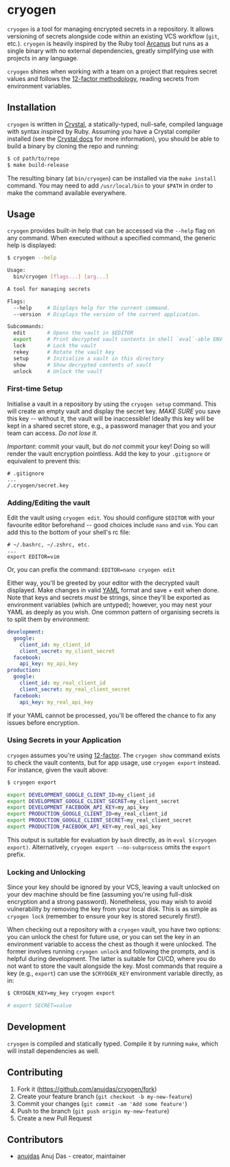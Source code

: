 # cryogen

`cryogen` is a tool for managing encrypted secrets in a repository. It allows
versioning of secrets alongside code within an existing VCS workflow (`git`,
etc.).  `cryogen` is heavily inspired by the Ruby tool
[Arcanus](https://github.com/brigade/arcanus) but runs as a single binary
with no external dependencies, greatly simplifying use with projects in any
language.

`cryogen` shines when working with a team on a project that requires secret
values and follows the [12-factor methodology](https://12factor.net/), reading
secrets from environment variables.

## Installation

`cryogen` is written in [Crystal](https://crystal-lang.org/), a
statically-typed, null-safe, compiled language with syntax inspired by Ruby.
Assuming you have a Crystal compiler installed (see the [Crystal
docs](https://crystal-lang.org/docs/installation/) for more information), you
should be able to build a binary by cloning the repo and running:

```bash
$ cd path/to/repo
$ make build-release
```

The resulting binary (at `bin/cryogen`) can be installed via the `make install`
command. You may need to add `/usr/local/bin` to your `$PATH` in order to make
the command available everywhere.

## Usage

`cryogen` provides built-in help that can be accessed via the `--help` flag on
any command. When executed without a specified command, the generic help is
displayed:

```bash
$ cryogen --help

Usage:
  bin/cryogen [flags...] [arg...]

A tool for managing secrets

Flags:
  --help     # Displays help for the current command.
  --version  # Displays the version of the current application.

Subcommands:
  edit       # Opens the vault in $EDITOR
  export     # Print decrypted vault contents in shell `eval`-able ENV format
  lock       # Lock the vault
  rekey      # Rotate the vault key
  setup      # Initialize a vault in this directory
  show       # Show decrypted contents of vault
  unlock     # Unlock the vault
```

### First-time Setup

Initialise a vault in a repository by using the `cryogen setup` command. This
will create an empty vault and display the secret key. *MAKE SURE* you save
this key -- without it, the vault will be inaccessible! Ideally this key will
be kept in a shared secret store, e.g., a password manager that you and your
team can access. *Do not lose it.*

*Important*: commit your vault, but do *not* commit your key! Doing so will
render the vault encryption pointless. Add the key to your `.gitignore` or
equivalent to prevent this:

```
# .gitignore
...
/.cryogen/secret.key
```

### Adding/Editing the vault

Edit the vault using `cryogen edit`. You should configure `$EDITOR` with your
favourite editor beforehand -- good choices include `nano` and `vim`. You can
add this to the bottom of your shell's rc file:

```
# ~/.bashrc, ~/.zshrc, etc.
...
export EDITOR=vim
```

Or, you can prefix the command: `EDITOR=nano cryogen edit`

Either way, you'll be greeted by your editor with the decrypted vault
displayed. Make changes in valid [YAML](http://yaml.org/) format and save +
exit when done. Note that keys and secrets _must_ be strings, since they'll be
exported as environment variables (which are untyped); however, you may nest
your YAML as deeply as you wish. One common pattern of organising secrets is to
split them by environment:

```yaml
development:
  google:
    client_id: my_client_id
    client_secret: my_client_secret
  facebook:
    api_key: my_api_key
production:
  google:
    client_id: my_real_client_id
    client_secret: my_real_client_secret
  facebook:
    api_key: my_real_api_key
```

If your YAML cannot be processed, you'll be offered the chance to fix any
issues before encryption.

### Using Secrets in your Application

`cryogen` assumes you're using [12-factor](https://12factor.net/). The `cryogen
show` command exists to check the vault contents, but for app usage, use
`cryogen export` instead. For instance, given the vault above:

```bash
$ cryogen export

export DEVELOPMENT_GOOGLE_CLIENT_ID=my_client_id
export DEVELOPMENT_GOOGLE_CLIENT_SECRET=my_client_secret
export DEVELOPMENT_FACEBOOK_API_KEY=my_api_key
export PRODUCTION_GOOGLE_CLIENT_ID=my_real_client_id
export PRODUCTION_GOOGLE_CLIENT_SECRET=my_real_client_secret
export PRODUCTION_FACEBOOK_API_KEY=my_real_api_key
```

This output is suitable for evaluation by `bash` directly, as in `eval
$(cryogen export)`. Alternatively, `cryogen export --no-subprocess` omits the
`export` prefix.

### Locking and Unlocking

Since your key should be ignored by your VCS, leaving a vault unlocked on your
dev machine should be fine (assuming you're using full-disk encryption and a
strong password). Nonetheless, you may wish to avoid vulnerability by removing
the key from your local disk. This is as simple as `cryogen lock` (remember to
ensure your key is stored securely first!).

When checking out a repository with a `cryogen` vault, you have two options:
you can unlock the chest for future use, or you can set the key in an
environment variable to access the chest as though it were unlocked. The former
involves running `cryogen unlock` and following the prompts, and is helpful
during development.  The latter is suitable for CI/CD, where you do not want to
store the vault alongside the key. Most commands that require a key (e.g.,
`export`) can use the `$CRYOGEN_KEY` environment variable directly, as in:

```bash
$ CRYOGEN_KEY=my_key cryogen export

# export SECRET=value
```

## Development

`cryogen` is compiled and statically typed. Compile it by running `make`, which
will install dependencies as well.

## Contributing

1. Fork it (<https://github.com/anujdas/cryogen/fork>)
2. Create your feature branch (`git checkout -b my-new-feature`)
3. Commit your changes (`git commit -am 'Add some feature'`)
4. Push to the branch (`git push origin my-new-feature`)
5. Create a new Pull Request

## Contributors

- [anujdas](https://github.com/anujdas) Anuj Das - creator, maintainer

